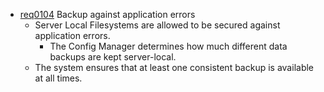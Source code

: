 * [req0104](https://github.com/DomainDrivenArchitecture/ddaRequirement/blob/ali/en/requirements/req0104.md) Backup against application errors
	* Server Local Filesystems are allowed to be secured against application errors.
		* The Config Manager determines how much different data backups are kept server-local.
	* The system ensures that at least one consistent backup is available at all times.